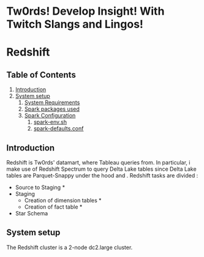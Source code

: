 # Tw0rds! Develop Insight! With Twitch Slangs and Lingos!
# Redshift

## Table of Contents
1. [Introduction](README.md#introduction)
1. [System setup](README.md#Potential-areas-for-extensions)
   1. [System Requirements](README.md#System-components-in-detail)
   2. [Spark packages used](README.md#System-components-in-detail)
   3. [Spark Configuration](README.md#System-components-in-detail)
      1. [spark-env.sh](README.md#System-components-in-detail)
      2. [spark-defaults.conf](README.md#System-components-in-detail)

## Introduction  
Redshift is Tw0rds' datamart, where Tableau queries from. In particular, i make use of Redshift Spectrum to query Delta Lake tables since Delta Lake tables are Parquet-Snappy under the hood and . 
Redshift tasks are divided :  
* Source to Staging
  *  
* Staging 
  * Creation of dimension tables
    * 
  * Creation of fact table
    * 
* Star Schema

## System setup
The Redshift cluster is a 2-node dc2.large cluster.

